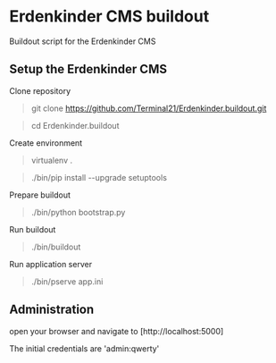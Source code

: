 Erdenkinder CMS buildout
========================

Buildout script for the Erdenkinder CMS

## Setup the Erdenkinder CMS

Clone repository

> git clone https://github.com/Terminal21/Erdenkinder.buildout.git

> cd Erdenkinder.buildout

Create environment

> virtualenv .

> ./bin/pip install --upgrade setuptools

Prepare buildout

> ./bin/python bootstrap.py

Run buildout

> ./bin/buildout

Run application server

> ./bin/pserve app.ini

## Administration

open your browser and navigate to [http://localhost:5000]

The initial credentials are 'admin:qwerty'
